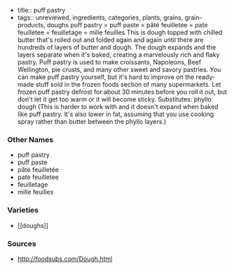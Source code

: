 - title:: puff pastry
- tags:: unreviewed, ingredients, categories, plants, grains, grain-products, doughs
puff pastry = puff paste = pâté feuilletée = pate feuilletee = feuilletage = mille feuilles This is dough topped with chilled butter that's rolled out and folded again and again until there are hundreds of layers of butter and dough. The dough expands and the layers separate when it's baked, creating a marvelously rich and flaky pastry. Puff pastry is used to make croissants, Napoleons, Beef Wellington, pie crusts, and many other sweet and savory pastries. You can make puff pastry yourself, but it's hard to improve on the ready-made stuff sold in the frozen foods section of many supermarkets. Let frozen puff pastry defrost for about 30 minutes before you roll it out, but don't let it get too warm or it will become sticky. Substitutes: phyllo dough (This is harder to work with and it doesn't expand when baked like puff pastry. It's also lower in fat, assuming that you use cooking spray rather than butter between the phyllo layers.)

### Other Names

* puff pastry
* puff paste
* pâté feuilletée
* pate feuilletee
* feuilletage
* mille feuilles

### Varieties

* [[doughs]]

### Sources
* http://foodsubs.com/Dough.html
